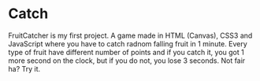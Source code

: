 # Catch
FruitCatcher is my first project. A game made in HTML (Canvas), CSS3 and JavaScript where you have to catch radnom falling fruit in 1 minute. Every type of fruit have different number of points and if you catch it, you got 1 more second on the clock, but if you do not, you lose 3 seconds. Not fair ha? Try it.
